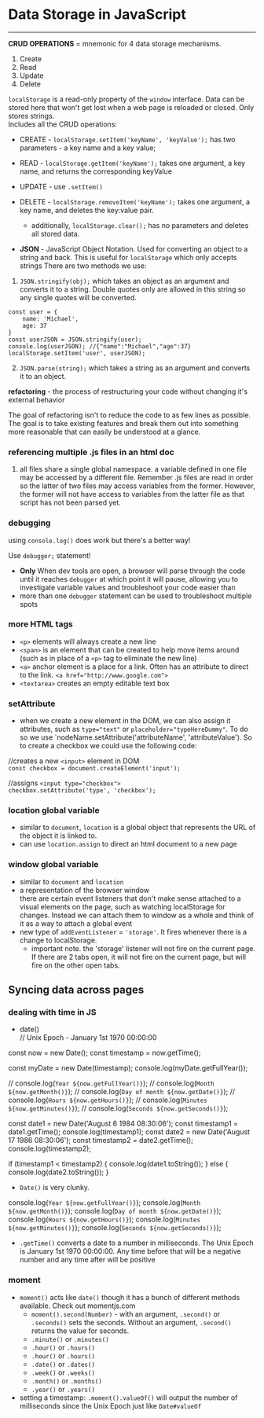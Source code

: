 # Data Storage in JavaScript
---
**CRUD OPERATIONS** = mnemonic for 4 data storage mechanisms.  
1. Create
2. Read
3. Update
4. Delete

`localStorage` is a read-only property of the `window` interface.  Data can be stored here that won't get lost when a web page is reloaded or closed.  Only stores strings.  
Includes all the CRUD operations:
* CREATE - `localStorage.setItem('keyName', 'keyValue');` has two parameters - a key name and a key value;
* READ - `localStorage.getItem('keyName');` takes one argument, a key name, and returns the corresponding keyValue
* UPDATE - use `.setItem()`
* DELETE - `localStorage.removeItem('keyName');` takes one argument, a key name, and deletes the key:value pair.
    * additionally, `localStorage.clear();` has no parameters and deletes all stored data.

* **JSON** - JavaScript Object Notation.  Used for converting an object to a string and back.  This is useful for `localStorage` which only accepts strings
There are two methods we use:
1. `JSON.stringify(obj);` which takes an object as an argument and converts it to a string.  Double quotes only are allowed in this string so any single quotes will be converted.
```
const user = {
    name: 'Michael',
    age: 37
}
const userJSON = JSON.stringify(user);
console.log(userJSON); //{"name":"Michael","age":37}
localStorage.setItem('user', userJSON);
```
2. `JSON.parse(string);` which takes a string as an argument and converts it to an object.  

**refactoring** - the process of restructuring your code without changing it's external behavior

The goal of refactoring isn't to reduce the code to as few lines as possible.  The goal is to take existing features and break them out into something more reasonable that can easily be understood at a glance.

### referencing multiple .js files in an html doc
1. all files share a single global namespace.  a variable defined in one file may be accessed by a different file.  Remember .js files are read in order so the latter of two files may access variables from the former.  However, the former will not have access to variables from the latter file as that script has not been parsed yet.

### debugging
using `console.log()` does work but there's a better way!  

Use `debugger;` statement!  
* **Only** When dev tools are open, a browser will parse through the code until it reaches `debugger` at which point it will pause, allowing you to investigate variable values and troubleshoot your code easier than 
* more than one `debugger` statement can be used to troubleshoot multiple spots

### more HTML tags
* `<p>` elements will always create a new line
* `<span>` is an element that can be created to help move items around (such as in place of a `<p>` tag to eliminate the new line)
* `<a>` anchor element is a place for a link.  Often has an attribute to direct to the link.  `<a href="http://www.google.com">`
* `<textarea>` creates an empty editable text box

### setAttribute
* when we create a new element in the DOM, we can also assign it attributes, such as `type="text"` or `placeholder="typeHereDummy"`.  To do so we use `nodeName.setAttribute('attributeName', 'attributeValue').  So to create a checkbox we could use the following code:

//creates a new `<input>` element in DOM  
`const checkbox = document.createElement('input');`  

//assigns `<input type="checkbox">`  
`checkbox.setAttribute('type', 'checkbox');`          

### location global variable
* similar to `document`, `location` is a global object that represents the URL of the object it is linked to.
* can use `location.assign` to direct an html document to a new page

### window global variable
* similar to `document` and `location`
* a representation of the browser window  
there are certain event listeners that don't make sense attached to a visual elements on the page, such as watching localStorage for changes.  Instead we can attach them to window as a whole and think of it as a way to attach a global event
* new type of `addEventListener` = `'storage'`.  It fires whenever there is a change to localStorage.
    * important note.  the 'storage' listener will not fire on the current page.  If there are 2 tabs open, it will not fire on the current page, but will fire on the other open tabs.

## Syncing data across pages

### dealing with time in JS

* date()  
// Unix Epoch - January 1st 1970 00:00:00

const now = new Date();
const timestamp = now.getTime();

const myDate = new Date(timestamp);
console.log(myDate.getFullYear());

// console.log(`Year ${now.getFullYear()}`);
// console.log(`Month ${now.getMonth()}`);
// console.log(`Day of month ${now.getDate()}`);
// console.log(`Hours ${now.getHours()}`);
// console.log(`Minutes ${now.getMinutes()}`);
// console.log(`Seconds ${now.getSeconds()}`);

const date1 = new Date('August 6 1984 08:30:06');
const timestamp1 = date1.getTime();
console.log(timestamp1);
const date2 = new Date('August 17 1986 08:30:06');
const timestamp2 = date2.getTime();
console.log(timestamp2);

if (timestamp1 < timestamp2) {
    console.log(date1.toString());
} else {
    console.log(date2.toString());
}
* `Date()` is very clunky.

console.log(`Year ${now.getFullYear()}`);
console.log(`Month ${now.getMonth()}`);
console.log(`Day of month ${now.getDate()}`);
console.log(`Hours ${now.getHours()}`);
console.log(`Minutes ${now.getMinutes()}`);
console.log(`Seconds ${now.getSeconds()}`);

* `.getTime()` converts a date to a number in milliseconds.  The Unix Epoch is January 1st 1970 00:00:00.  Any time before that will be a negative number and any time after will be positive

### moment
* `moment()` acts like `date()` though it has a bunch of different methods available.  Check out momentjs.com
    * `moment().second(Number)` - with an argument, `.second()` or `.seconds()` sets the seconds.  Without an argument, `.second()` returns the value for seconds.
    * `.minute()` or `.minutes()`
    * `.hour()` or `.hours()`
    * `.hour()` or `.hours()`
    * `.date()` or `.dates()`
    * `.week()` or `.weeks()`
    * `.month()` or `.months()`
    * `.year()` or `.years()`
* setting a timestamp: `.moment().valueOf()` will output the number of milliseconds since the Unix Epoch just like `Date#valueOf`


